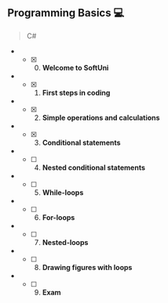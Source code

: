## Programming Basics :computer:
> C#
* - [x] 0. **Welcome to SoftUni**
* - [x] 1. **First steps in coding**
* - [x] 2. **Simple operations and calculations**
* - [x] 3. **Conditional statements**
* - [ ] 4. **Nested conditional statements**
* - [ ] 5. **While-loops**
* - [ ] 6. **For-loops**
* - [ ] 7. **Nested-loops**
* - [ ] 8. **Drawing figures with loops**
* - [ ] 9. **Exam**
